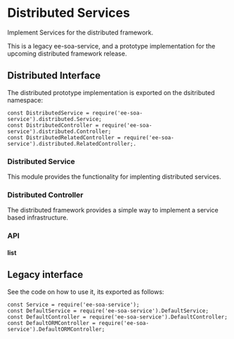 # Distributed Services

Implement Services for the distributed framework.

This is a legacy ee-soa-service, and a prototype implementation for the upcoming distributed 
framework release.




## Distributed Interface

The distributed prototype implementation is exported on the dsitributed namespace:

````
const DistributedService = require('ee-soa-service').distributed.Service;
const DistributedController = require('ee-soa-service').distributed.Controller;
const DistributedRelatedController = require('ee-soa-service').distributed.RelatedController;.

````


### Distributed Service

This module provides the functionality for implenting distributed services.




### Distributed Controller


The distributed framework provides a simple way to implement a service based infrastructure.


### API



#### list
    






## Legacy interface

See the code on how to use it, its exported as follows:

````
const Service = require('ee-soa-service');
const DefaultService = require('ee-soa-service').DefaultService;
const DefaultController = require('ee-soa-service').DefaultController;
const DefaultORMController = require('ee-soa-service').DefaultORMController;

````
